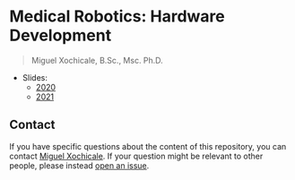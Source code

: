 # Medical Robotics: Hardware Development 
> Miguel Xochicale, B.Sc., Msc. Ph.D.

* Slides:
	* [2020](/slides/motor-theory-2020/presentation-motor-theory.pdf)
	* [2021](/slides/motor-theory-2020/presentation-motor-theory.pdf)


## Contact 
If you have specific questions about the content of this repository, you can contact 
[Miguel Xochicale](mailto:perez.xochicale@gmail.com?subject="[MedicalRobotics]"). 
If your question might be relevant to other people, please instead 
[open an issue](https://github.com/mxochicale/mrhd/issues).

